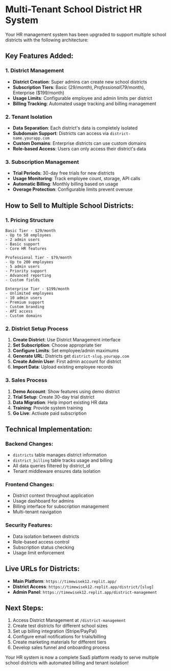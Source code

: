 # Multi-Tenant School District HR System

Your HR management system has been upgraded to support multiple school districts with the following architecture:

## Key Features Added:

### 1. District Management
- **District Creation**: Super admins can create new school districts
- **Subscription Tiers**: Basic ($29/month), Professional ($79/month), Enterprise ($199/month)
- **Usage Limits**: Configurable employee and admin limits per district
- **Billing Tracking**: Automated usage tracking and billing management

### 2. Tenant Isolation
- **Data Separation**: Each district's data is completely isolated
- **Subdomain Support**: Districts can access via `district-name.yourapp.com`
- **Custom Domains**: Enterprise districts can use custom domains
- **Role-based Access**: Users can only access their district's data

### 3. Subscription Management
- **Trial Periods**: 30-day free trials for new districts
- **Usage Monitoring**: Track employee count, storage, API calls
- **Automatic Billing**: Monthly billing based on usage
- **Overage Protection**: Configurable limits prevent overuse

## How to Sell to Multiple School Districts:

### 1. Pricing Structure
```
Basic Tier - $29/month
- Up to 50 employees
- 2 admin users
- Basic support
- Core HR features

Professional Tier - $79/month  
- Up to 200 employees
- 5 admin users
- Priority support
- Advanced reporting
- Custom fields

Enterprise Tier - $199/month
- Unlimited employees
- 10 admin users
- Premium support
- Custom branding
- API access
- Custom domains
```

### 2. District Setup Process
1. **Create District**: Use District Management interface
2. **Set Subscription**: Choose appropriate tier
3. **Configure Limits**: Set employee/admin maximums
4. **Generate URL**: Districts get `district-slug.yourapp.com`
5. **Create Admin User**: First admin account for district
6. **Import Data**: Upload existing employee records

### 3. Sales Process
1. **Demo Account**: Show features using demo district
2. **Trial Setup**: Create 30-day trial district
3. **Data Migration**: Help import existing HR data
4. **Training**: Provide system training
5. **Go Live**: Activate paid subscription

## Technical Implementation:

### Backend Changes:
- `districts` table manages district information
- `district_billing` table tracks usage and billing
- All data queries filtered by district_id
- Tenant middleware ensures data isolation

### Frontend Changes:
- District context throughout application
- Usage dashboard for admins
- Billing interface for subscription management
- Multi-tenant navigation

### Security Features:
- Data isolation between districts
- Role-based access control
- Subscription status checking
- Usage limit enforcement

## Live URLs for Districts:
- **Main Platform**: `https://timewisek12.replit.app/`
- **District Access**: `https://timewisek12.replit.app/district/[slug]`
- **Admin Panel**: `https://timewisek12.replit.app/district-management`

## Next Steps:
1. Access District Management at `/district-management`
2. Create test districts for different school sizes
3. Set up billing integration (Stripe/PayPal)
4. Configure email notifications for trials/billing
5. Create marketing materials for different tiers
6. Develop sales funnel and onboarding process

Your HR system is now a complete SaaS platform ready to serve multiple school districts with automated billing and tenant isolation!